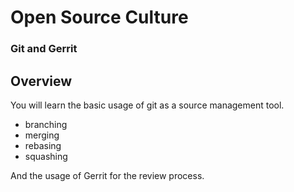 # Open Source Culture

### Git and Gerrit


## Overview
You will learn the basic usage of git as a source management tool.

  * branching
  * merging
  * rebasing
  * squashing

And the usage of Gerrit for the review process.
